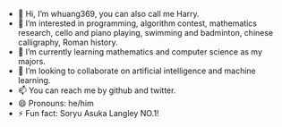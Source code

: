 - 👋 Hi, I’m whuang369, you can also call me Harry.
- 👀 I’m interested in programming, algorithm contest, mathematics research, cello and piano playing, swimming and badminton, chinese calligraphy, Roman history.
- 🌱 I’m currently learning mathematics and computer science as my majors.
- 💞️ I’m looking to collaborate on artificial intelligence and machine learning.
- 📫 You can reach me by github and twitter.
- 😄 Pronouns: he/him
- ⚡ Fun fact: Soryu Asuka Langley NO.1!
